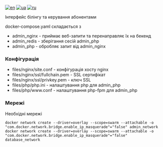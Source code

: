 [![en](https://img.shields.io/badge/lang-en-red.svg)](README.md)
[![ua](https://img.shields.io/badge/lang-ua-yellow.svg)](README.ua.md)
[![ru](https://img.shields.io/badge/lang-ru-blue.svg)](README.ru.md)

Інтерфейс білінгу та керування абонентами

docker-compose.yaml складається з
   + admin_nginx - приймає веб-запити та перенаправляє їх на бекенд
   + admin_redis - зберігання сесій admin_php
   + admin_php - обробляє запит від admin_nginx

### Конфігурація
   + files/nginx/site.conf - конфігурація хосту nginx
   + files/nginx/ssl/fullchain.pem - SSL сертифікат
   + files/nginx/ssl/privkey.pem - ключ SSL
   + files/php/php.ini - налаштування php для admin_php
   + files/php/www<span>.conf - налаштування php-fpm для admin_php

### Мережі

Необхідні мережі

```
docker network create --driver=overlay --scope=swarm --attachable -o "com.docker.network.bridge.enable_ip_masquerade"="false" admin_network
docker network create --driver=overlay --scope=swarm --attachable -o "com.docker.network.bridge.enable_ip_masquerade"="false" database_network
```
